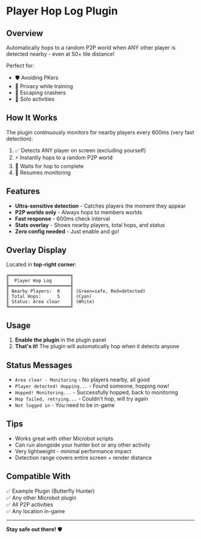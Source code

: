 # Player Hop Log Plugin

## Overview
Automatically hops to a random P2P world when ANY other player is detected nearby - even at 50+ tile distance!

Perfect for:
- 🛡️ Avoiding PKers
- 🤫 Privacy while training
- 🏃 Escaping crashers
- 🎯 Solo activities

## How It Works

The plugin continuously monitors for nearby players every 600ms (very fast detection):

1. ✅ Detects ANY player on screen (excluding yourself)
2. ⚡ Instantly hops to a random P2P world
3. 🔄 Waits for hop to complete
4. 👀 Resumes monitoring

## Features

- **Ultra-sensitive detection** - Catches players the moment they appear
- **P2P worlds only** - Always hops to members worlds
- **Fast response** - 600ms check interval
- **Stats overlay** - Shows nearby players, total hops, and status
- **Zero config needed** - Just enable and go!

## Overlay Display

Located in **top-right corner**:

```
╔═══════════════════════╗
║  Player Hop Log       ║
╠═══════════════════════╣
║ Nearby Players:  0    ║ (Green=safe, Red=detected)
║ Total Hops:      5    ║ (Cyan)
║ Status: Area clear    ║ (White)
╚═══════════════════════╝
```

## Usage

1. **Enable the plugin** in the plugin panel
2. **That's it!** The plugin will automatically hop when it detects anyone

## Status Messages

- `Area clear - Monitoring` - No players nearby, all good
- `Player detected! Hopping...` - Found someone, hopping now!
- `Hopped! Monitoring...` - Successfully hopped, back to monitoring
- `Hop failed, retrying...` - Couldn't hop, will try again
- `Not logged in` - You need to be in-game

## Tips

- Works great with other Microbot scripts
- Can run alongside your hunter bot or any other activity
- Very lightweight - minimal performance impact
- Detection range covers entire screen + render distance

## Compatible With

✅ Example Plugin (Butterfly Hunter)  
✅ Any other Microbot plugin  
✅ All P2P activities  
✅ Any location in-game  

---

**Stay safe out there!** 🛡️

